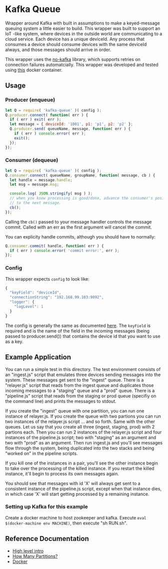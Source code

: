 # Kafka Queue

Wrapper around Kafka with built in assumptions to make a keyed-message queuing system a little easier to build.
This wrapper was built to support an IoT -like system, where devices in the outside world are communicating
to a cloud service.  Each device has a unique deviceId.  Any process that consumes a device should consume
devices with the same deviceId always, and those messages should arrive in order.

This wrapper uses the [no-kafka](https://github.com/oleksiyk/kafka) library, which supports retries on connection
failures automatcially.  This wrapper was developed and tested using [this](https://hub.docker.com/r/ches/kafka/)
docker container.

## Usage

### Producer (enqueue)

```javascript
let Q = require( 'kafka-queue' )( config );
Q.producer.connect( function( err ) {
  if ( err ) exit( err );
  let message = { deviceId: '1001', p1: 'p1', p2: 'p2' };
  Q.producer.send( queueName, message, function( err ) {
    if ( err ) console.error( err );
    exit();
  });
});
```

### Consumer (dequeue)

```javascript
let Q = require( 'kafka-queue' )( config );
Q.consumer.connect( queueName, groupName, function( message, cb ) {
  let handle = message.handle;
  let msg = message.msg;

  console.log( JSON.stringify( msg ) );
  // when you know processing is good/done, advance the consumer's position in the queue
  // to the next message.
  cb();
});
```

Calling the `cb()` passed to your message handler controls the message commit.  Called with
an err as the first argument will cancel the commit.

You can explicity handle commits, although you should have to normally:

```javascript
Q.consumer.commit( handle, function( err ) {
  if ( err ) console.error( 'commit error:', err );
});
```

### Config

This wrapper expects `config` to look like:

```javascript
{
  "keyField": "deviceId",
  "connectionString": "192.168.99.103:9092",
  "logger": {
    "logLevel": 1
  }
}
```

The config is generally the same as documented [here](https://github.com/oleksiyk/kafka).  The `keyField` is required and is
the name of the field in the incoming messages (being passed to producer.send()) that contains the device id that you want to use
as a key.

## Example Application

You can run a simple test in this directory.  The test environment consists of an "ingest.js" script that emulates three
devices sending messages into the system.  These messages get sent to the "ingest" queue.  There is a "relayer.js" script
that reads from the ingest queue and duplicates those incoming messages to a "staging" queue and a "prod" queue.  There
is a "pipeline.js" script that reads from the staging or prod queue (specifiy on the command line) and prints the messages
to stdout.

If you create the "ingest" queue with one partition, you can run one instance of relayer.js.  If you create the queue with
two partions you can run two instances of the relayer.js script ... and so forth.  Same with the other queues.  Let us say
that you create all three (ingest, staging, prod) with 2 partions each.  Then you can run 2 instances of the relayer.js script
and four instances of the pipeline.js script; two with "staging" as an argument and two with "prod" as an argument.  Then run
ingest.js and you'll see messages flow through the system, being duplicated into the two stacks and being "worked on" in the
pipeline scripts.

If you kill one of the instances in a pair, you'll see the other instance begin to take over the processing of the killed
instance.  If you restart the killed instance, it'll begin to process its own messages again.

You should see that messages with id 'X' will always get sent to a consistent instance of the pipeline.js script, except
when that instance dies, in which case 'X' will start getting processed by a remaining instance.

### Setting up Kafka for this example

Create a docker machine to host zookeeper and kafka.  Execute `eval $(docker-machine env MACHINE)`,
then execute "sh RUN.sh".

## Reference Documentation

* [High level intro](http://blog.cloudera.com/blog/2014/09/apache-kafka-for-beginners/)
* [How Many Partitions?](http://www.confluent.io/blog/how-to-choose-the-number-of-topicspartitions-in-a-kafka-cluster/)
* [Docker](https://hub.docker.com/r/ches/kafka/)
